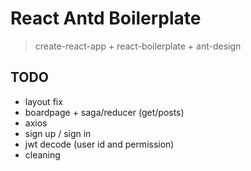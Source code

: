 # React Antd Boilerplate

> create-react-app + react-boilerplate + ant-design

## TODO

- layout fix
- boardpage + saga/reducer (get/posts)
- axios
- sign up / sign in
- jwt decode (user id and permission)
- cleaning
